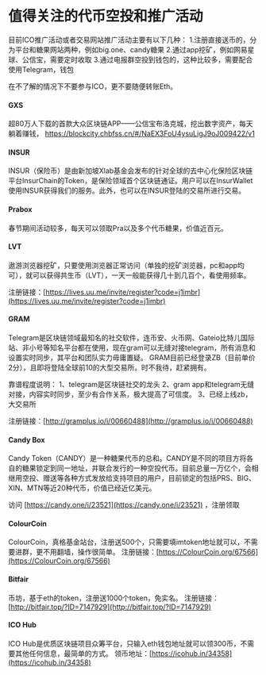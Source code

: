# 值得关注的代币空投和推广活动

目前ICO推广活动或者交易网站推广活动主要有以下几种：
1.注册直接送币的，分为平台和糖果网站两种，例如big.one、candy糖果
2.通过app挖矿，例如网易星球、公信宝，需要定时收取
3.通过电报群空投到钱包的，这种比较多，需要配合使用Telegram，钱包

在不了解的情况下不要参与ICO，更不要随便转账Eth。

#### GXS 

超80万人下载的首款大众区块链APP——公信宝布洛克城，挖出数字资产，每天躺着赚钱，
[https://blockcity.chbfss.cn/#/NaEX3FoU4ysuLigJ9oJ009422/v1 ](https://blockcity.chbfss.cn/#/NaEX3FoU4ysuLigJ9oJ009422/v1 )

#### INSUR

INSUR（保险币）是由新加坡Xlab基金会发布的针对全球的去中心化保险区块链平台InsurChain的Token，是保险领域首个区块链通证。用户可以在InsurWallet使用INSUR获得我们的服务。此外，也可以在INSUR登陆的交易所进行交易。

#### Prabox

春节期间活动较多，每天可以领取Pra以及多个代币糖果，价值近百元。

#### LVT 
遨游浏览器挖矿，只要使用浏览器正常访问（单独的挖矿浏览器，pc和app均可），就可以获得共生币（LVT），一天一般能获得几十到几百个，看使用频率。

注册链接：[https://lives.uu.me/invite/register?code=j1imbr](https://lives.uu.me/invite/register?code=j1imbr)

#### GRAM
Telegram是区块链领域最知名的社交软件，连币安、火币网、Gateio比特儿国际站、非小号等知名平台都在使用，现在gram可以无缝对接telegram，所有消息和设置实时同步，其平台和团队实力毋庸置疑。
GRAM目前已经登录ZB（目前单价2分），且即将登陆全球前10的大型交易所。时不我待，赶紧拥有。

靠谱程度说明：
1、telegram是区块链社交的龙头
2、gram app和telegram无缝对接，内容实时同步，至少有合作关系，极大提高了可信度。
3、已经上线zb，大交易所

注册链接：[http://gramplus.io/i/00660488](http://gramplus.io/i/00660488)

#### Candy Box
Candy Token（CANDY）是一种糖果代币的总和。CANDY是不同的项目方将各自的糖果锁定到同一地址，并联合发行的一种空投代币。目前总量一万亿个，会相继用空投、赠送等各种方式发放给支持项目的用户，目前锁定的包括PRS、BIG、XIN、MTN等近20种代币，价值已经近亿美元。

访问 [https://candy.one/i/23521](https://candy.one/i/23521) ，注册领取

#### ColourCoin

ColourCoin，真格基金站台，注册送500个，只需要填imtoken地址就可以，不需要进群，更不用翻墙，操作很简单。
注册链接：[https://ColourCoin.org/67566](https://ColourCoin.org/67566)

#### Bitfair
币坊，基于eth的token，注册送1000个token，免实名。
注册链接：[http://bitfair.top/?ID=7147929](http://bitfair.top/?ID=7147929)

#### ICO Hub
ICO Hub是优质区块链项目众筹平台，只输入eth钱包地址就可以领300币，不需要其他任何信息，最简单的方式。
领币地址：[https://icohub.in/34358](https://icohub.in/34358)


